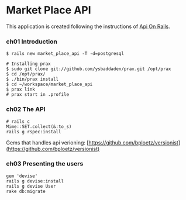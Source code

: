 # Market Place API

This application is created following the instructions of [Api On Rails](http://apionrails.icalialabs.com/book/frontmatter).


### ch01 Introduction

```
$ rails new market_place_api -T -d=postgresql

# Installing prax
$ sudo git clone git://github.com/ysbaddaden/prax.git /opt/prax
$ cd /opt/prax/
$ ./bin/prax install
$ cd ~/workspace/market_place_api
$ prax link
# prax start in .profile
```

### ch02 The API

```
# rails c
Mime::SET.collect(&:to_s)
rails g rspec:install
```

Gems that handles api verioning: [https://github.com/bploetz/versionist](https://github.com/bploetz/versionist)


### ch03 Presenting the users

```
gem 'devise'
rails g devise:install
rails g devise User
rake db:migrate
```